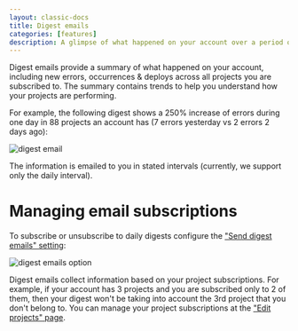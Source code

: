 ```yaml
---
layout: classic-docs
title: Digest emails
categories: [features]
description: A glimpse of what happened on your account over a period of time emailed to you on a regular basis
---
```


Digest emails provide a summary of what happened on your account, including new
errors, occurrences & deploys across all projects you are subscribed to. The
summary contains trends to help you understand how your projects are performing.

For example, the following digest shows a 250% increase of errors during one day
in 88 projects an account has (7 errors yesterday vs 2 errors 2 days ago):

![digest email](/docs/assets/img/docs/features/digest.png)

The information is emailed to you in stated intervals (currently, we support
only the daily interval).

# <a name="managing-email-subscriptions"></a> Managing email subscriptions

To subscribe or unsubscribe to daily digests configure the ["Send digest
emails" setting](https://err.io/docs/features/digests/#managing-email-subscriptions):

![digest emails option](/docs/assets/img/docs/features/digest_settings.png)

Digest emails collect information based on your project subscriptions. For
example, if your account has 3 projects and you are subscribed only to 2 of
them, then your digest won't be taking into account the 3rd project that you
don't belong to. You can manage your project subscriptions at the ["Edit
projects" page](https://airbrake.io/users/projects).
